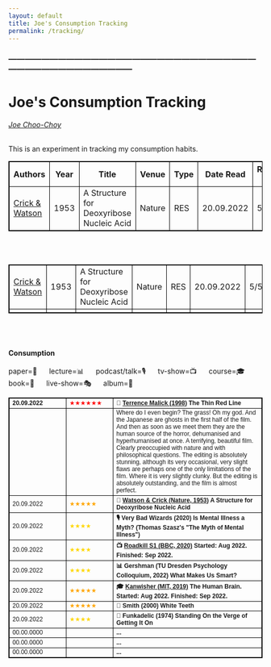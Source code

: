 ```yaml
---
layout: default
title: Joe's Consumption Tracking
permalink: /tracking/
---
```

<!-- <h1 class="mt-5" itemprop="name headline">{{ page.title | escape }}</h1> -->
<!-- <a href="#test_linked_text">Test link.</a> -->

### —————————————————————————————————————————————
# Joe's Consumption Tracking
<i><a href="https://jchooch.github.io/"> Joe Choo-Choy </a></i>
<br>
<br>

This is an experiment in tracking my consumption habits.

| Authors | Year | Title | Venue | Type | Date Read | Rating (/5) | Notes |
| ------- | --- | ---------- | ----- | --- | ---- | ---- | -------- |
| [Crick & Watson](https://dosequis.colorado.edu/Courses/MethodsLogic/papers/WatsonCrick1953.pdf) | 1953 | A Structure for Deoxyribose Nucleic Acid | Nature | RES | 20.09.2022 | 5 | ... |

<br>
<br>

<html>
<style>
table, th, td {
  border:1px solid black;
}
</style>
<body>

<table style="width:100%">
  <tr>
    <td>  <a href="https://dosequis.colorado.edu/Courses/MethodsLogic/papers/WatsonCrick1953.pdf">Crick & Watson</a>  </td>
    <td>  1953  </td>
    <td>  A Structure for Deoxyribose Nucleic Acid  </td>
    <td>  Nature  </td>
    <td>  RES  </td>
    <td>  20.09.2022  </td>
    <td>  5/5  </td>
    <td>  ...  </td>
  </tr>
  <tr>
  	<td></td>
  	<td></td>
  	<td></td>
  	<td></td>
  	<td></td>
  	<td></td>
  	<td></td>
  	<td></td>
  </tr>
</table>

</body>
</html>

<br>
<br>


<h4 class="mt-5 mb-3">Consumption</h4>

paper=📄 &nbsp;&nbsp;&nbsp;&nbsp;
lecture=📊 &nbsp;&nbsp;&nbsp;&nbsp;
podcast/talk=🎙️ &nbsp;&nbsp;&nbsp;&nbsp;
tv-show=📺 &nbsp;&nbsp;&nbsp;&nbsp;
course=🎓 &nbsp;&nbsp;&nbsp;&nbsp;
book=📖 &nbsp;&nbsp;&nbsp;&nbsp;
live-show=🎭 &nbsp;&nbsp;&nbsp;&nbsp;
album=💽 &nbsp;&nbsp;&nbsp;&nbsp;
<br>

<table class="mt-3" style="font-family:tahoma,sans-serif; font-size:12px;">
      <tr>
        <td style="min-width:80px"> <b>20.09.2022</b> </td>
        <td style="min-width:80px;color:red;"> ★★★★★★ </td>
        <td><b> 🎥 <a href="https://www.imdb.com/title/tt0120863/">Terrence Malick (1998)</a> The Thin Red Line </b></td>
      </tr>
      <tr> 
      	<td style="min-width:100px"></td>
	    <td style="min-width:80px;color:gold;"></td>
      	<td>Where do I even begin? The grass! Oh my god. And the Japanese are ghosts in the first half of the film. And then as soon as we meet them they are the human source of the horror, dehumanised and hyperhumanised at once. A terrifying, beautiful film. Clearly preoccupied with nature and with philosophical questions. The editing is absolutely stunning, although its very occasional, very slight flaws are perhaps one of the only limitations of the film. Where it is very slightly clunky. But the editing is absolutely outstanding, and the film is almost perfect.</td>
      </tr>
      <tr>
        <td style="min-width:80px">20.09.2022</td>
        <td style="min-width:80px;color:orange;">★★★★★</td>
        <td><b> 📄 <a href="https://dosequis.colorado.edu/Courses/MethodsLogic/papers/WatsonCrick1953.pdf">Watson & Crick (Nature, 1953)</a> A Structure for Deoxyribose Nucleic Acid </b></td>
      </tr>
      <tr>
        <td style="min-width:80px">20.09.2022</td>
        <td style="min-width:80px;color:gold;">★★★★</td>
        <td><b> 🎙️ Very Bad Wizards (2020) Is Mental Illness a Myth? (Thomas Szasz's "The Myth of Mental Illness") </b></td>
      </tr>
      <tr>
        <td style="min-width:80px">20.09.2022</td>
        <td style="min-width:80px;color:gold;">★★★★</td>
        <td><b> 📺 <a href="https://www.imdb.com/title/tt10846250/">Roadkill S1 (BBC, 2020)</a> Started: Aug 2022. Finished: Sep 2022. </b></td>
      </tr>
      <tr>
        <td style="min-width:80px">20.09.2022</td>
        <td style="min-width:80px;color:gold;">★★★★</td>
        <td><b> 📊 Gershman (TU Dresden Psychology Colloquium, 2022) What Makes Us Smart? </b></td>
      </tr>
      <tr>
        <td style="min-width:80px">20.09.2022</td>
        <td style="min-width:80px;color:orange;">★★★★★</td>
        <td><b> 🎓 <a href="https://www.youtube.com/playlist?list=PLUl4u3cNGP60IKRN_pFptIBxeiMc0MCJP">Kanwisher (MIT, 2019)</a> The Human Brain. Started: Aug 2022. Finished: Sep 2022.</b></td>
      </tr>
      <tr>
        <td style="min-width:80px">20.09.2022</td>
        <td style="min-width:80px;color:orange;">★★★★★</td>
        <td><b> 📖 Smith (2000) White Teeth </b></td>
      </tr>
      <tr>
        <td style="min-width:80px">20.09.2022</td>
        <td style="min-width:80px;color:gold;">★★★★</td>
        <td><b> 💽 Funkadelic (1974) Standing On the Verge of Getting It On </b></td>
      </tr>
      <tr>
        <td style="min-width:80px">00.00.0000</td>
        <td style="min-width:80px;color:gold;"></td>
        <td><b> ... </b></td>
      </tr>
      <tr>
        <td style="min-width:80px">00.00.0000</td>
        <td style="min-width:80px;color:gold;"></td>
        <td><b> ... </b></td>
      </tr>
      <tr>
        <td style="min-width:80px">00.00.0000</td>
        <td style="min-width:80px;color:gold;"></td>
        <td><b> ... </b></td>
      </tr>
</table>

<br>
<br>

